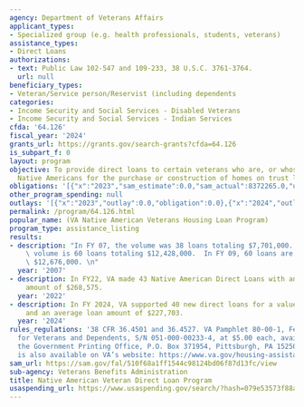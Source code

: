 ```yaml
---
agency: Department of Veterans Affairs
applicant_types:
- Specialized group (e.g. health professionals, students, veterans)
assistance_types:
- Direct Loans
authorizations:
- text: Public Law 102-547 and 109-233, 38 U.S.C. 3761-3764.
  url: null
beneficiary_types:
- Veteran/Service person/Reservist (including dependents
categories:
- Income Security and Social Services - Disabled Veterans
- Income Security and Social Services - Indian Services
cfda: '64.126'
fiscal_year: '2024'
grants_url: https://grants.gov/search-grants?cfda=64.126
is_subpart_f: 0
layout: program
objective: To provide direct loans to certain veterans who are, or whose spouses are,
  Native Americans for the purchase or construction of homes on trust lands.
obligations: '[{"x":"2023","sam_estimate":0.0,"sam_actual":8372265.0,"usa_spending_actual":0.0},{"x":"2024","sam_estimate":0.0,"sam_actual":9108140.0,"usa_spending_actual":0.0},{"x":"2025","sam_estimate":0.0,"sam_actual":17935417.0,"usa_spending_actual":0.0}]'
other_program_spending: null
outlays: '[{"x":"2023","outlay":0.0,"obligation":0.0},{"x":"2024","outlay":0.0,"obligation":0.0},{"x":"2025","outlay":0.0,"obligation":0.0}]'
permalink: /program/64.126.html
popular_name: (VA Native American Veterans Housing Loan Program)
program_type: assistance_listing
results:
- description: "In FY 07, the volume was 38 loans totaling $7,701,000. In FY 08, the\
    \ volume is 60 loans totaling $12,428,000.  In FY 09, 60 loans are expected totaling\
    \ $12,676,000. \n"
  year: '2007'
- description: In FY22, VA made 43 Native American Direct Loans with an average loan
    amount of $268,575.
  year: '2022'
- description: In FY 2024, VA supported 40 new direct loans for a value of $9.1 million
    and an average loan amount of $227,703.
  year: '2024'
rules_regulations: '38 CFR 36.4501 and 36.4527. VA Pamphlet 80-00-1, Federal Benefits
  for Veterans and Dependents, S/N 051-000-00233-4, at $5.00 each, available from
  the Government Printing Office, P.O. Box 371954, Pittsburgh, PA 15250-7954. Information
  is also available on VA’s website: https://www.va.gov/housing-assistance/home-loans/loan-types/native-american-direct-loan/'
sam_url: https://sam.gov/fal/510f68a1ff1544c98124bd06f87d13fc/view
sub-agency: Veterans Benefits Administration
title: Native American Veteran Direct Loan Program
usaspending_url: https://www.usaspending.gov/search/?hash=079e53573f88ab7df10bc6db64efabd8
---
```

